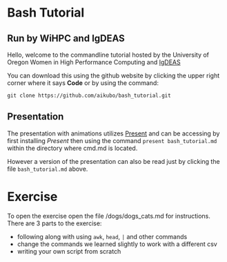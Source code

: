 # Bash Tutorial
## Run by WiHPC and IgDEAS 


Hello, welcome to the commandline tutorial hosted by the University of Oregon Women in High Performance Computing and [IgDEAS](https://igdeas.wordpress.com/)

You can download this using the github website by clicking the upper right corner where it says **Code** or by using the command: 

`git clone https://github.com/aikubo/bash_tutorial.git`

## Presentation
The presentation  with animations utilizes [Present](https://github.com/vinayak-mehta/present) and can be accessing by first installing *Present* then using the command 
`present bash_tutorial.md` within the directory where cmd.md is located. 

However a version of the presentation can also be read just by clicking the file  `bash_tutorial.md` above.

# Exercise 

To open the exercise open the file /dogs/dogs_cats.md for instructions. 
There are 3 parts to the exercise: 
- following along with using `awk`, `head`, `|` and other commands 
- change the commands we learned slightly to work with a different csv 
- writing your own script from scratch 

